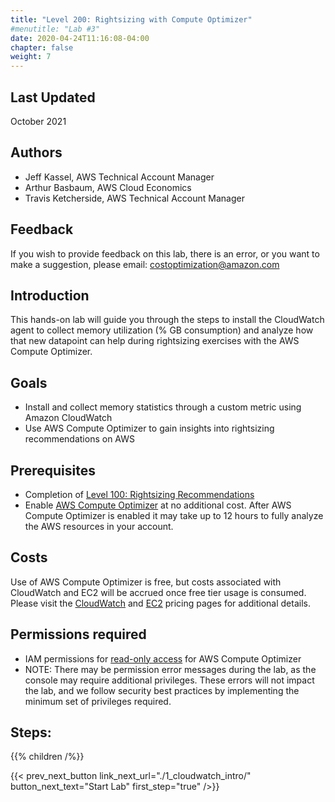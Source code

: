 ```yaml
---
title: "Level 200: Rightsizing with Compute Optimizer"
#menutitle: "Lab #3"
date: 2020-04-24T11:16:08-04:00
chapter: false
weight: 7
---
```

## Last Updated
October 2021

## Authors
- Jeff Kassel, AWS Technical Account Manager
- Arthur Basbaum, AWS Cloud Economics
- Travis Ketcherside, AWS Technical Account Manager

## Feedback
If you wish to provide feedback on this lab, there is an error, or you want to make a suggestion, please email: costoptimization@amazon.com

## Introduction
 This hands-on lab will guide you through the steps to install the CloudWatch agent to collect memory utilization (% GB consumption) and analyze how that new datapoint can help during rightsizing exercises with the AWS Compute Optimizer.

## Goals
- Install and collect memory statistics through a custom metric using Amazon CloudWatch
- Use AWS Compute Optimizer to gain insights into rightsizing recommendations on AWS

## Prerequisites
- Completion of [Level 100: Rightsizing Recommendations](https://wellarchitectedlabs.com/cost/100_labs/100_aws_resource_optimization/)
- Enable [AWS Compute Optimizer](https://aws.amazon.com/compute-optimizer/getting-started/) at no additional cost. After AWS Compute Optimizer is enabled it may take up to 12 hours to fully analyze the AWS resources in your account.

## Costs
Use of AWS Compute Optimizer is free, but costs associated with CloudWatch and EC2 will be accrued once free tier usage is consumed. Please visit the [CloudWatch](https://aws.amazon.com/cloudwatch/pricing/) and [EC2](https://aws.amazon.com/ec2/pricing/) pricing pages for additional details. 

## Permissions required
- IAM permissions for [read-only access](https://docs.aws.amazon.com/compute-optimizer/latest/ug/security-iam.html#standalone-account-access) for AWS Compute Optimizer
- NOTE: There may be permission error messages during the lab, as the console may require additional privileges. These errors will not impact the lab, and we follow security best practices by implementing the minimum set of privileges required.

## Steps:
{{% children  /%}}


{{< prev_next_button link_next_url="./1_cloudwatch_intro/" button_next_text="Start Lab" first_step="true" />}}
